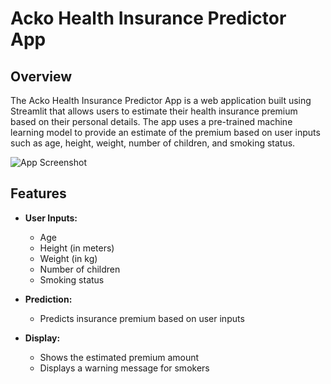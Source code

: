 # Acko Health Insurance Predictor App

## Overview

The Acko Health Insurance Predictor App is a web application built using Streamlit that allows users to estimate their health insurance premium based on their personal details. The app uses a pre-trained machine learning model to provide an estimate of the premium based on user inputs such as age, height, weight, number of children, and smoking status.

![App Screenshot](https://i2.paste.pics/a098e4ebd98c6ae432fefb2e73c3fbf5.png?rand=Fi14WTCLSf)

## Features

- **User Inputs:**
  - Age
  - Height (in meters)
  - Weight (in kg)
  - Number of children
  - Smoking status

- **Prediction:**
  - Predicts insurance premium based on user inputs

- **Display:**
  - Shows the estimated premium amount
  - Displays a warning message for smokers


